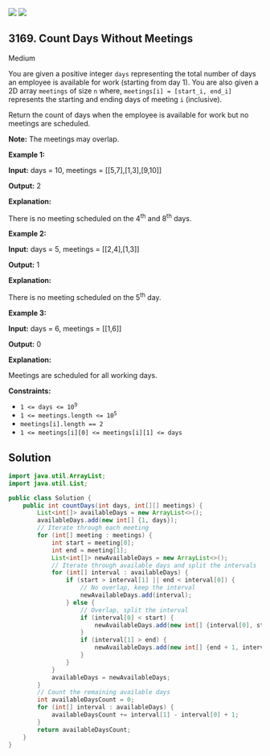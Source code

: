 [![](https://img.shields.io/github/stars/javadev/LeetCode-in-Java?label=Stars&style=flat-square)](https://github.com/javadev/LeetCode-in-Java)
[![](https://img.shields.io/github/forks/javadev/LeetCode-in-Java?label=Fork%20me%20on%20GitHub%20&style=flat-square)](https://github.com/javadev/LeetCode-in-Java/fork)

## 3169\. Count Days Without Meetings

Medium

You are given a positive integer `days` representing the total number of days an employee is available for work (starting from day 1). You are also given a 2D array `meetings` of size `n` where, `meetings[i] = [start_i, end_i]` represents the starting and ending days of meeting `i` (inclusive).

Return the count of days when the employee is available for work but no meetings are scheduled.

**Note:** The meetings may overlap.

**Example 1:**

**Input:** days = 10, meetings = \[\[5,7],[1,3],[9,10]]

**Output:** 2

**Explanation:**

There is no meeting scheduled on the 4<sup>th</sup> and 8<sup>th</sup> days.

**Example 2:**

**Input:** days = 5, meetings = \[\[2,4],[1,3]]

**Output:** 1

**Explanation:**

There is no meeting scheduled on the 5<sup>th</sup> day.

**Example 3:**

**Input:** days = 6, meetings = \[\[1,6]]

**Output:** 0

**Explanation:**

Meetings are scheduled for all working days.

**Constraints:**

*   <code>1 <= days <= 10<sup>9</sup></code>
*   <code>1 <= meetings.length <= 10<sup>5</sup></code>
*   `meetings[i].length == 2`
*   `1 <= meetings[i][0] <= meetings[i][1] <= days`

## Solution

```java
import java.util.ArrayList;
import java.util.List;

public class Solution {
    public int countDays(int days, int[][] meetings) {
        List<int[]> availableDays = new ArrayList<>();
        availableDays.add(new int[] {1, days});
        // Iterate through each meeting
        for (int[] meeting : meetings) {
            int start = meeting[0];
            int end = meeting[1];
            List<int[]> newAvailableDays = new ArrayList<>();
            // Iterate through available days and split the intervals
            for (int[] interval : availableDays) {
                if (start > interval[1] || end < interval[0]) {
                    // No overlap, keep the interval
                    newAvailableDays.add(interval);
                } else {
                    // Overlap, split the interval
                    if (interval[0] < start) {
                        newAvailableDays.add(new int[] {interval[0], start - 1});
                    }
                    if (interval[1] > end) {
                        newAvailableDays.add(new int[] {end + 1, interval[1]});
                    }
                }
            }
            availableDays = newAvailableDays;
        }
        // Count the remaining available days
        int availableDaysCount = 0;
        for (int[] interval : availableDays) {
            availableDaysCount += interval[1] - interval[0] + 1;
        }
        return availableDaysCount;
    }
}
```